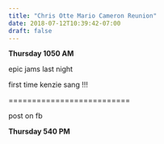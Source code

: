 ```yaml
---
title: "Chris Otte Mario Cameron Reunion"
date: 2018-07-12T10:39:42-07:00
draft: false
---
```


**Thursday 1050 AM**

epic jams last night

first time kenzie sang !!!

==========================

post on fb



**Thursday 540 PM**
